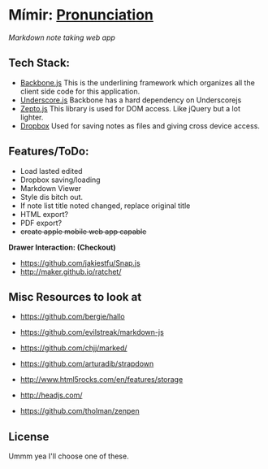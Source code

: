 # Mímir: [Pronunciation](http://www.forvo.com/word/m%C3%ADmir/)
_Markdown note taking web app_

## Tech Stack:

- [Backbone.js](http://backbonejs.org) This is the underlining framework which organizes all the client side code for this application.
- [Underscore.js](http://underscorejs.org/) Backbone has a hard dependency on Underscorejs
- [Zepto.js](http://zeptojs.com/) This library is used for DOM access. Like jQuery but a lot lighter.
- [Dropbox](https://www.dropbox.com/developers) Used for saving notes as files and giving cross device access.



## Features/ToDo:

 - Load lasted edited
 - Dropbox saving/loading
 - Markdown Viewer
 - Style dis bitch out.
 - If note list title noted changed, replace original title
 - HTML export?
 - PDF export?
 - ~~create apple mobile web app capable~~


__Drawer Interaction: (Checkout)__

- https://github.com/jakiestfu/Snap.js
- http://maker.github.io/ratchet/



## Misc Resources to look at

- https://github.com/bergie/hallo
- https://github.com/evilstreak/markdown-js
- https://github.com/chjj/marked/
- https://github.com/arturadib/strapdown

- http://www.html5rocks.com/en/features/storage
- http://headjs.com/

- https://github.com/tholman/zenpen


## License

Ummm yea I'll choose one of these.